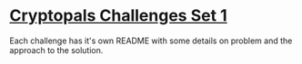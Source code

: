 # [Cryptopals Challenges Set 1](https://cryptopals.com/sets/1)

Each challenge has it's own README with some details on problem and the approach to the solution.
